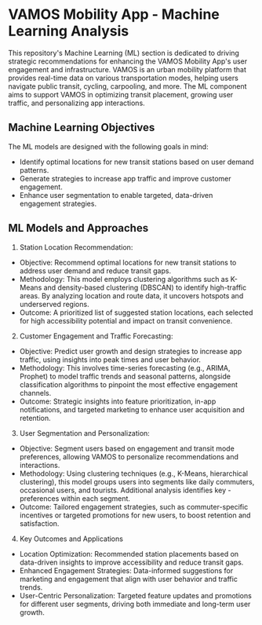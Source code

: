 # VAMOS Mobility App - Machine Learning Analysis

This repository's Machine Learning (ML) section is dedicated to driving strategic recommendations for enhancing the VAMOS Mobility App's user engagement and infrastructure. VAMOS is an urban mobility platform that provides real-time data on various transportation modes, helping users navigate public transit, cycling, carpooling, and more. The ML component aims to support VAMOS in optimizing transit placement, growing user traffic, and personalizing app interactions.

## Machine Learning Objectives
The ML models are designed with the following goals in mind:

- Identify optimal locations for new transit stations based on user demand patterns.
- Generate strategies to increase app traffic and improve customer engagement.
- Enhance user segmentation to enable targeted, data-driven engagement strategies.

## ML Models and Approaches
1. Station Location Recommendation:

- Objective: Recommend optimal locations for new transit stations to address user demand and reduce transit gaps.
- Methodology: This model employs clustering algorithms such as K-Means and density-based clustering (DBSCAN) to identify high-traffic areas. By analyzing location and route data, it uncovers hotspots and underserved regions.
- Outcome: A prioritized list of suggested station locations, each selected for high accessibility potential and impact on transit convenience.

2. Customer Engagement and Traffic Forecasting:

- Objective: Predict user growth and design strategies to increase app traffic, using insights into peak times and user behavior.
- Methodology: This involves time-series forecasting (e.g., ARIMA, Prophet) to model traffic trends and seasonal patterns, alongside classification algorithms to pinpoint the most effective engagement channels.
- Outcome: Strategic insights into feature prioritization, in-app notifications, and targeted marketing to enhance user acquisition and retention.

3. User Segmentation and Personalization:

- Objective: Segment users based on engagement and transit mode preferences, allowing VAMOS to personalize recommendations and interactions.
- Methodology: Using clustering techniques (e.g., K-Means, hierarchical clustering), this model groups users into segments like daily commuters, occasional users, and tourists. Additional analysis identifies key - preferences within each segment.
- Outcome: Tailored engagement strategies, such as commuter-specific incentives or targeted promotions for new users, to boost retention and satisfaction.

4. Key Outcomes and Applications
- Location Optimization: Recommended station placements based on data-driven insights to improve accessibility and reduce transit gaps.
- Enhanced Engagement Strategies: Data-informed suggestions for marketing and engagement that align with user behavior and traffic trends.
- User-Centric Personalization: Targeted feature updates and promotions for different user segments, driving both immediate and long-term user growth.
